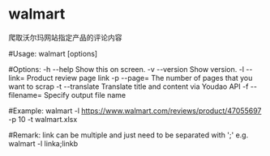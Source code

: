 # walmart
爬取沃尔玛网站指定产品的评论内容

#Usage: walmart [options]

#Options:
  -h --help                 Show this on screen.
  -v --version              Show version.
  -l --link=<link>          Product review page link
  -p --page=<page>          The number of pages that you want to scrap
  -t --translate            Translate title and content via Youdao API
  -f --filename=<filename>  Specify output file name

#Example:
  walmart -l https://www.walmart.com/reviews/product/47055697 -p 10 -t walmart.xlsx

#Remark:
  link can be multiple and just need to be separated with ';'
  e.g. walmart -l linka;linkb